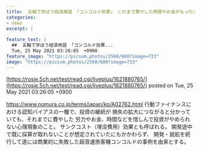 ```yaml
---
title:  五輪で学ぼう経済用語 「コンコルド効果」 これまで費やした時間やお金がもったいなくて止められない 
categories:
- news
excerpt: |
  
feature_text: |
  ##  五輪で学ぼう経済用語 「コンコルド効果...
  Tue, 25 May 2021 03:26:05  +0900
feature_image: "https://picsum.photos/2560/600?image=733"
image: "https://picsum.photos/2560/600?image=733"
---
```


[https://rosie.5ch.net/test/read.cgi/liveplus/1621880765/](https://rosie.5ch.net/test/read.cgi/liveplus/1621880765/)
posted on Tue, 25 May 2021 03:26:05  +0900

<!--more-->

https://www.nomura.co.jp/terms/japan/ko/A02762.html 行動ファイナンスにおける認知バイアスの一種で、投資の継続が 損失の拡大につながると分かっていても、それまでに費やした 労力やお金、時間などを惜しんで投資がやめられない心理現象のこと。 サンクコスト（埋没費用）効果とも呼ばれる。 開発途中で既に採算が取れないことが想定されていたにもかかわらず、 開発・就航を続行して遂には商業的に失敗した超音速旅客機コンコルドの事例を由来とする。
